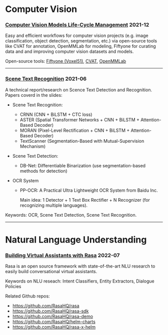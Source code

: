 # Computer Vision

### [Computer Vision Models Life-Cycle Management](https://yili808.github.io/CV-NLP/CVLCM_with_Fiftyone_YiLi.pdf) 2021-12
Easy and efficient workflows for computer vision projects (e.g. image classification, object detection, segmentation, etc.) via open-source tools like CVAT for annotation, OpenMMLab for modeling, Fiftyone for curating data and and improving computer vision datasets and models.

Open-source tools: [Fiftyone (Voxel51)](https://voxel51.com/docs/fiftyone/), [CVAT](https://github.com/openvinotoolkit/cvat), [OpenMMLab](https://openmmlab.com/)

___

### [Scene Text Recognition](https://yili808.github.io/CV-NLP/Scene_Text_Recognition_YiLi.pdf) 2021-06
A technical report/research on Scence Text Detection and Recognition. 
Papers coverd in the slides: 
- Scene Text Recognition:
  - CRNN (CNN + BiLSTM + CTC loss)
  - ASTER (Spatial Transformer Networks + CNN + BiLSTM + Attention-Based Decoder)
  - MORAN (Pixel-Level Rectification + CNN + BiLSTM + Attention-Based Decoder) 
  - TextScanner (Segmentation-Based with Mutual-Supervision Mechanism)

- Scene Text Detection:
  - DB-Net: Differentiable Binarization (use segmentation-based methods for detection)

- OCR System
  - PP-OCR: A	Practical	Ultra	Lightweight	OCR	System from	Baidu	Inc. 
    
    Main idea: 1 Detector + 1 Text Box Rectifier + N Recognizer (for recognizing multiple languages).


Keywords: OCR, Scene Text Detection, Scene Text Recognition.

___

# Natural Language Understanding

### [Building Virtual Assistants with Rasa](https://yili808.github.io/CV-NLP/BuildVirtualAssistants_with_Rasa_YiLi.pdf) 2022-07
Rasa is an open source framework with state-of-the-art NLU research to easily build conversational virtual assistants.

Keywords on NLU reseach: Intent Classifiers, Entity Extractors, Dialogue Policies

Related Github repos:
- https://github.com/RasaHQ/rasa 
- https://github.com/RasaHQ/rasa-sdk 
- https://github.com/RasaHQ/rasa-demo 
- https://github.com/RasaHQ/helm-charts 
- https://github.com/RasaHQ/rasa-x-helm 
